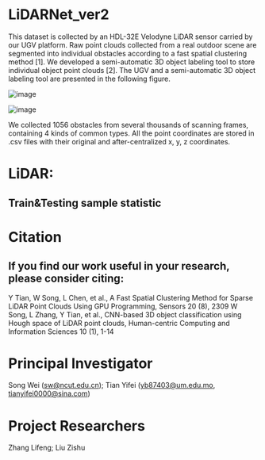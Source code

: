 # LiDARNet_ver2
This dataset is collected by an HDL-32E Velodyne LiDAR sensor carried by our UGV platform. Raw point clouds collected from a real outdoor scene are segmented into individual obstacles according to a fast spatial clustering method [1]. We developed a semi-automatic 3D object labeling tool to store individual object point clouds [2]. The UGV and a semi-automatic 3D object labeling tool are presented in the following figure.

![image](/image/car.png)

![image](https://user-images.githubusercontent.com/94882997/142971312-10be32f6-a8cc-4045-a25b-4a5b70c8547a.png)

We collected 1056 obstacles from several thousands of scanning frames, containing 4 kinds of common types. All the point coordinates are stored in .csv files with their original and after-centralized x, y, z coordinates.

# LiDAR:
 ## Train&Testing sample statistic

# Citation
## If you find our work useful in your research, please consider citing:
Y Tian, W Song, L Chen, et al., A Fast Spatial Clustering Method for Sparse LiDAR Point Clouds Using GPU Programming, Sensors 20 (8), 2309
W Song, L Zhang, Y Tian, et al., CNN-based 3D object classification using Hough space of LiDAR point clouds, Human-centric Computing and Information Sciences 10 (1), 1-14
 
# Principal Investigator
Song Wei (sw@ncut.edu.cn); Tian Yifei (yb87403@um.edu.mo, tianyifei0000@sina.com)

# Project Researchers
Zhang Lifeng; Liu Zishu
